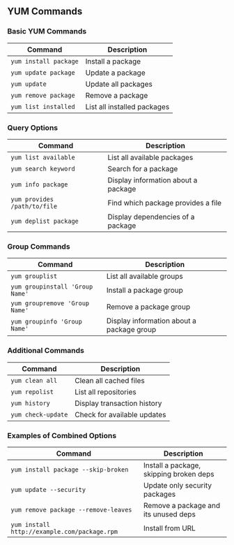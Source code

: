 
## YUM Commands

### Basic YUM Commands

| Command                                | Description                               |
|----------------------------------------|-------------------------------------------|
| `yum install package`                  | Install a package                         |
| `yum update package`                   | Update a package                          |
| `yum update`                           | Update all packages                       |
| `yum remove package`                   | Remove a package                          |
| `yum list installed`                   | List all installed packages               |

### Query Options

| Command                                | Description                               |
|----------------------------------------|-------------------------------------------|
| `yum list available`                   | List all available packages               |
| `yum search keyword`                   | Search for a package                      |
| `yum info package`                     | Display information about a package       |
| `yum provides /path/to/file`           | Find which package provides a file        |
| `yum deplist package`                  | Display dependencies of a package         |

### Group Commands

| Command                                | Description                               |
|----------------------------------------|-------------------------------------------|
| `yum grouplist`                        | List all available groups                 |
| `yum groupinstall 'Group Name'`        | Install a package group                   |
| `yum groupremove 'Group Name'`         | Remove a package group                    |
| `yum groupinfo 'Group Name'`           | Display information about a package group |

### Additional Commands

| Command                                | Description                               |
|----------------------------------------|-------------------------------------------|
| `yum clean all`                        | Clean all cached files                    |
| `yum repolist`                         | List all repositories                     |
| `yum history`                          | Display transaction history               |
| `yum check-update`                     | Check for available updates               |

### Examples of Combined Options

| Command                                | Description                               |
|----------------------------------------|-------------------------------------------|
| `yum install package --skip-broken`    | Install a package, skipping broken deps   |
| `yum update --security`                | Update only security packages             |
| `yum remove package --remove-leaves`   | Remove a package and its unused deps      |
| `yum install http://example.com/package.rpm` | Install from URL 
